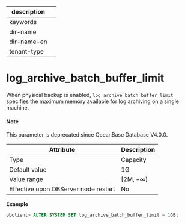 |description||
|---|---|
|keywords||
|dir-name||
|dir-name-en||
|tenant-type||

log_archive_batch_buffer_limit
===================================================

When physical backup is enabled, `log_archive_batch_buffer_limit` specifies the maximum memory available for log archiving on a single machine.

<main id="notice" type='explain'>
  <h4>Note</h4>
  <p>This parameter is deprecated since OceanBase Database V4.0.0. </p>
</main>



| Attribute | Description |
|------------------|-----------|
| Type | Capacity |
| Default value | 1G |
| Value range | \[2M, +∞) |
| Effective upon OBServer node restart | No |




**Example**

```sql
obclient> ALTER SYSTEM SET log_archive_batch_buffer_limit = 1GB;
```


